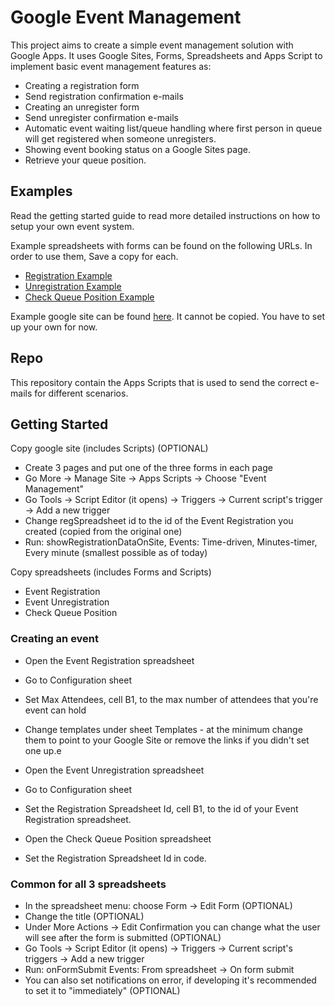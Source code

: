 # Google Event Management

This project aims to create a simple event management solution with Google Apps. It uses Google Sites, Forms, Spreadsheets and Apps Script to implement basic event management features as:

- Creating a registration form
- Send registration confirmation e-mails
- Creating an unregister form
- Send unregister confirmation e-mails
- Automatic event waiting list/queue handling where first person in queue will get registered when someone unregisters.
- Showing event booking status on a Google Sites page.
- Retrieve your queue position.

## Examples

Read the getting started guide to read more detailed instructions on how to setup your own event system.

Example spreadsheets with forms can be found on the following URLs. In order to use them, Save a copy for each.

- [Registration Example](https://docs.google.com/spreadsheet/ccc?key=0ArnGaROyFoZMdERYRWRKQTVpS1pndkJzc041NVhNVXc)
- [Unregistration Example](https://docs.google.com/spreadsheet/ccc?key=0ArnGaROyFoZMdHREcVFYN3BLREdzNVJHbmdUMTBZZ0E)
- [Check Queue Position Example](https://docs.google.com/spreadsheet/ccc?key=0ArnGaROyFoZMdHdVM21OUE9PdVVPRW55d0Z2b213S0E)

Example google site can be found [here](https://sites.google.com/site/eventreg2012/). It cannot be copied. You have to set up your own for now.

## Repo

This repository contain the Apps Scripts that is used to send the correct e-mails for different scenarios.

## Getting Started

Copy google site (includes Scripts) (OPTIONAL)

- Create 3 pages and put one of the three forms in each page
- Go More -> Manage Site -> Apps Scripts -> Choose "Event Management"
- Go Tools -> Script Editor (it opens) -> Triggers -> Current script's trigger -> Add a new trigger
- Change regSpreadsheet id to the id of the Event Registration you created (copied from the original one)
- Run: showRegistrationDataOnSite, Events: Time-driven, Minutes-timer, Every minute (smallest possible as of today)

Copy spreadsheets (includes Forms and Scripts)
- Event Registration
- Event Unregistration
- Check Queue Position

### Creating an event

- Open the Event Registration spreadsheet
- Go to Configuration sheet
- Set Max Attendees, cell B1, to the max number of attendees that you're event can hold
- Change templates under sheet Templates - at the minimum change them to point to your Google Site
or remove the links if you didn't set one up.e

- Open the Event Unregistration spreadsheet
- Go to Configuration sheet
- Set the Registration Spreadsheet Id, cell B1, to the id of your Event Registration spreadsheet.

- Open the Check Queue Position spreadsheet
- Set the Registration Spreadsheet Id in code.

### Common for all 3 spreadsheets
- In the spreadsheet menu: choose Form -> Edit Form (OPTIONAL)
- Change the title (OPTIONAL)
- Under More Actions -> Edit Confirmation you can change what the user will see after the form is submitted (OPTIONAL)
- Go Tools -> Script Editor (it opens) -> Triggers -> Current script's triggers -> Add a new trigger
- Run: onFormSubmit Events: From spreadsheet -> On form submit
- You can also set notifications on error, if developing it's recommended to set it to "immediately" (OPTIONAL)
